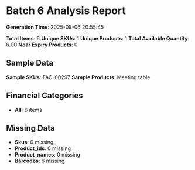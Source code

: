 # Batch 6 Analysis Report

**Generation Time**: 2025-08-06 20:55:45

**Total Items**: 6
**Unique SKUs**: 1
**Unique Products**: 1
**Total Available Quantity**: 6.00
**Near Expiry Products**: 0

## Sample Data
**Sample SKUs**: FAC-00297
**Sample Products**: Meeting table

## Financial Categories
- **All**: 6 items

## Missing Data
- **Skus**: 0 missing
- **Product_ids**: 0 missing
- **Product_names**: 0 missing
- **Barcodes**: 6 missing
